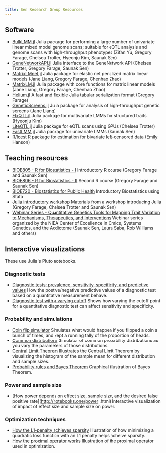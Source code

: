 ```yaml
---
title: Sen Research Group Resources
---
```


## Software
- [BulkLMM.jl](https://github.com/senresearch/BulkLMM.jl) Julia
  package for performing a large number of univariate linear mixed
  model genome scans; suitable for eQTL analysis and genome scans with
  high-throughput phenotypes (Zifan Yu, Gregory Farage, Chelsea
  Trotter, Hyeonju Kim, Saunak Sen)
- [GeneNetworkAPI.jl](https://github.com/senresearch/GeneNetworkAPI.jl)
  Julia interface to the GeneNetwork API (Chelsea Trotter, Gregory
  Farage, Saunak Sen)
- [MatrixLMnet.jl](https://github.com/senresearch/MatrixLMnet.jl)
  Julia package for elastic net penalized matrix linear models (Jane Liang,
  Gregory Farage, Chenhao Zhao)
- [MatrixLM.jl](https://github.com/senresearch/MatrixLM.jl) Julia
  package with core functions for matrix linear models (Jane Liang,
  Gregory Farage, Chenhao Zhao)
- [Helium.jl](https://github.com/senresearch/Helium.jl) A fast and
  flexible Julia tabular serialization format (Gregory Farage)
- [GeneticScreens.jl](https://github.com/senresearch/GeneticScreens.jl)
  Julia package for analysis of high-throughput genetic screens (Jane
  Liang)
- [FlxQTL.jl](https://github.com/senresearch/FlxQTL.jl) Julia package for
  multivariate LMMs for structured traits (Hyeonju Kim)
- [LiteQTL.jl](https://github.com/senresearch/LiteQTL.jl) Julia package
  for eQTL scans using GPUs (Chelsea Trotter)
- [FastLMM.jl](https://github.com/sens/FastLMM.jl) Julia package for
  univariate LMMs (Saunak Sen)
- [R/lcest](https://github.com/senresearch/lcest) R package for
  estimation for bivariate left-censored data (Emily Hanson)

## Teaching resources
- [BIOE805 - R for Biostatistics - I](https://senresearch.github.io/bioe805)
  Introductory R course (Gregory Farage and Saunak Sen)
- [BIOE806 - R for Biostatistics - II](https://senresearch.github.io/bioe806)
  Second R course (Gregory Farage and Saunak Sen)
- [BIOE720 - Biostatistics for Public Health](https://senresearch.github.io/bioe720)
  Introductory Biostatistics using Stata
- [Julia introductory workshop](https://github.com/senresearch/julia-intro-docs)
  Materials from a workshop introducing Julia (Gregory Farage, Chelsea
  Trotter and Saunak Sen)
- [Webinar Series - Quantitative Genetics Tools for Mapping Trait Variation to Mechanisms, Therapeutics, and Interventions](https://opar.io/training/osga-webinar-series-2020.html) Webinar series organized by the NIDA Center of Excellence in Omics, Systems Genetics, and the Addictome (Saunak Sen, Laura Saba, Rob Williams and others)

## Interactive visualizations

These use Julia's Pluto notebooks.

### Diagnostic tests

- [Diagnostic tests: prevalence, sensitivity, specificity, and
   predictive values](http://notebooks.one/disease-testing.html) How
   the postive/negative predictive values of a diagnostic test based
   on a quantitative measurement behave.
- [Diagnostic test with a varying
  cutoff](http://notebooks.one/roc.html) Shows how varying the cutoff
  point for a quantitative diagnostic test can affect sensitivity and
  specificity.

### Probability and simulations

- [Coin flip simulator](http://notebooks.one/flips.html) Simulates
   what would happen if you flipped a coin a bunch of times, and kept
   a running tally of the proportion of heads.
- [Common distributions](http://notebooks.one/distributions.html)
   Simulator of common probability distributions as you vary the
   parameters of those distributions.
- [Central Limit Theorem](http://notebooks.one/clt.html) Illustrates
  the Central Limit Theorem by visualizing the histogram of the sample
  mean for different distribution and sample sizes.
- [Probability rules and Bayes
  Theorem](http://notebooks.one/bayes.html) Graphical illustration of
  Bayes Theorem.

### Power and sample size

- [How power depends on effect size, sample size, and the desired
false positive rate](http://notebooks.one/power .html) Interactive
visualization of impact of effect size and sample size on power.

### Optimization techniques

- [How the L1-penalty achieves
  sparsity](http://notebooks.one/L1-penalty.html) Illustration of how
  minimizing a quadratic loss function with an L1 penalty helps
  acheive sparsity.
- [How the proximal operator works](http://notebooks.one/prox.html)
  Illustration of the proximal operator used in optimization.
  
